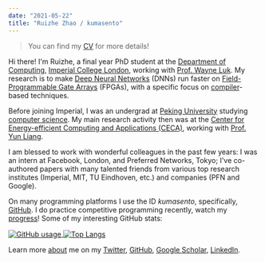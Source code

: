 ```yaml
---
date: "2021-05-22"
title: "Ruizhe Zhao / kumasento"
---
```


> You can find my [CV](/cv/CV-Ruizhe-2021-05-MLE.pdf) for more details!


Hi there! I'm Ruizhe, a final year PhD student at the [Department of Computing](https://www.imperial.ac.uk/computing/), [Imperial College London](https://imperial.ac.uk), working with [Prof. Wayne Luk](https://www.doc.ic.ac.uk/~wl/). My research is to make [Deep Neural Networks](https://en.wikipedia.org/wiki/Deep_learning) (DNNs) run faster on [Field-Programmable Gate Arrays](https://en.wikipedia.org/wiki/Field-programmable_gate_array) (FPGAs), with a specific focus on [compiler](https://en.wikipedia.org/wiki/Compiler)-based techniques.

Before joining Imperial, I was an undergrad at [Peking University](https://pku.edu.cn) studying [computer science](https://eecs.pku.edu.cn). My main research activity then was at the [Center for Energy-efficient Computing and Applications (CECA)](http://ceca.pku.edu.cn/), working with [Prof. Yun Liang](https://ericlyun.github.io/). 

I am blessed to work with wonderful colleagues in the past few years: I was an intern at Facebook, London, and Preferred Networks, Tokyo; I've co-authored papers with many talented friends from various top research institutes (Imperial, MIT, TU Eindhoven, etc.) and companies (PFN and Google).

On many programming platforms I use the ID _kumasento_, specifically, [GitHub](https://github.com/kumasento). I do practice competitive programming recently, watch my [progress](https://clist.by/coder/kumasento/)! Some of my interesting GitHub stats:

<a href="https://github.com/kumasento">
  <img align="center" src="https://github-readme-stats.vercel.app/api?username=kumasento&count_private=true&show_icons=true&theme=dark" alt="GitHub usage"/>
</a>
<a href="https://github.com/kumasento">
  <img align="center" src="https://github-readme-stats.vercel.app/api/top-langs/?username=kumasento&count_private=true&show_icons=true&theme=dark&layout=compact&hide=postscript" alt="Top Langs" />
</a>



Learn more [about](/about) me on my [Twitter](https://twitter.com/zehziur), [GitHub](https://github.com/kumasento), [Google Scholar](https://scholar.google.co.uk/citations?user=RX1JK2IAAAAJ&hl=en), [LinkedIn](https://www.linkedin.com/in/ruizhe-zhao-90179983/).

